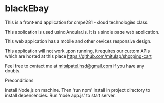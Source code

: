 # blackEbay
This is a front-end application for cmpe281 - cloud technologies class.

This application is used using Angular.js. It is a single page web application.

This web application has a mobile and other devices responsive design.

This application will not work upon running, it requires our custom APIs which are hosted at this place https://github.com/mitulap/shopping-cart

Feel free to contact me at mitulpatel.hsd@gmail.com if you have any doubts.


Preconditions

Install Node.js on machine.
Then 'run npm' install in project directory to install dependencies.
Run 'node app.js' to start server.


